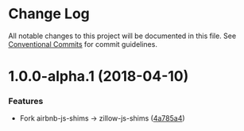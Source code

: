 # Change Log

All notable changes to this project will be documented in this file.
See [Conventional Commits](https://conventionalcommits.org) for commit guidelines.

<a name="1.0.0-alpha.1"></a>
# 1.0.0-alpha.1 (2018-04-10)


### Features

* Fork airbnb-js-shims -> zillow-js-shims ([4a785a4](https://github.com/zillow/javascript/commit/4a785a4))
